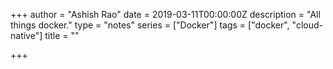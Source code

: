 +++
author = "Ashish Rao"
date = 2019-03-11T00:00:00Z
description = "All things docker."
type = "notes"
series = ["Docker"]
tags = ["docker", "cloud-native"]
title = ""

+++
